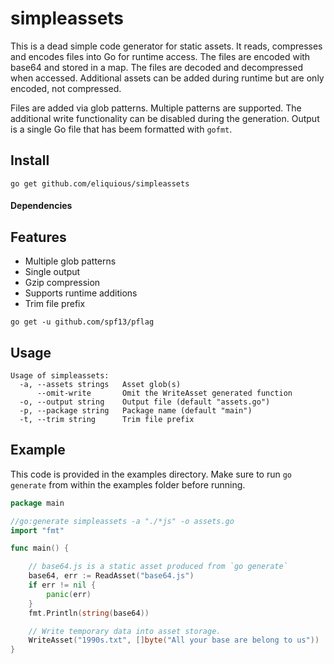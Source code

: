 # simpleassets

This is a dead simple code generator for static assets. It reads, compresses and encodes files into Go for runtime access. The files are encoded with base64 and stored in a map. The files are decoded and decompressed when accessed. Additional assets can be added during runtime but are only encoded, not compressed.

Files are added via glob patterns. Multiple patterns are supported. The additional write functionality can be disabled during the generation. Output is a single Go file that has beem formatted with `gofmt`.

## Install

```
go get github.com/eliquious/simpleassets
```

#### Dependencies

## Features

- Multiple glob patterns
- Single output
- Gzip compression
- Supports runtime additions
- Trim file prefix

```
go get -u github.com/spf13/pflag
```

## Usage

```
Usage of simpleassets:
  -a, --assets strings   Asset glob(s)
      --omit-write       Omit the WriteAsset generated function
  -o, --output string    Output file (default "assets.go")
  -p, --package string   Package name (default "main")
  -t, --trim string      Trim file prefix
```

## Example

This code is provided in the examples directory. Make sure to run `go generate` from within the examples folder before running. 

```go
package main

//go:generate simpleassets -a "./*js" -o assets.go
import "fmt"

func main() {

	// base64.js is a static asset produced from `go generate`
	base64, err := ReadAsset("base64.js")
	if err != nil {
		panic(err)
	}
	fmt.Println(string(base64))

	// Write temporary data into asset storage.
	WriteAsset("1990s.txt", []byte("All your base are belong to us"))
}
```
